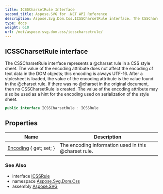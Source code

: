 ```yaml
---
title: ICSSCharsetRule Interface
second_title: Aspose.SVG for .NET API Reference
description: Aspose.Svg.Dom.Css.ICSSCharsetRule interface. The CSSCharsetRule interface represents a charset rule in a CSS style sheet. The value of the encoding attribute does not affect the encoding of text data in the DOM objects this encoding is always UTF-16. After a stylesheet is loaded the value of the encoding attribute is the value found in the charset rule. If there was no charset in the original document then no CSSCharsetRule is created. The value of the encoding attribute may also be used as a hint for the encoding used on serialization of the style sheet
type: docs
weight: 610
url: /net/aspose.svg.dom.css/icsscharsetrule/
---
```

## ICSSCharsetRule interface

The CSSCharsetRule interface represents a @charset rule in a CSS style sheet. The value of the encoding attribute does not affect the encoding of text data in the DOM objects; this encoding is always UTF-16. After a stylesheet is loaded, the value of the encoding attribute is the value found in the @charset rule. If there was no @charset in the original document, then no CSSCharsetRule is created. The value of the encoding attribute may also be used as a hint for the encoding used on serialization of the style sheet.

```csharp
public interface ICSSCharsetRule : ICSSRule
```

## Properties

| Name | Description |
| --- | --- |
| [Encoding](../../aspose.svg.dom.css/icsscharsetrule/encoding/) { get; set; } | The encoding information used in this @charset rule. |

### See Also

* interface [ICSSRule](../icssrule/)
* namespace [Aspose.Svg.Dom.Css](../../aspose.svg.dom.css/)
* assembly [Aspose.SVG](../../)
